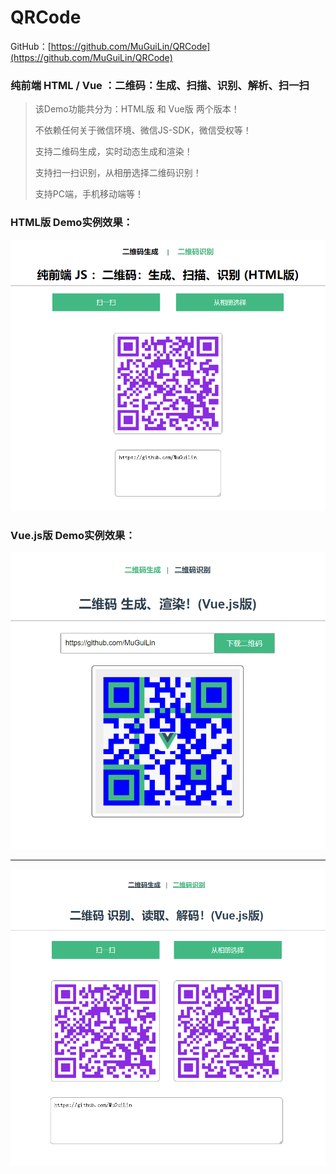 # QRCode

GitHub：[https://github.com/MuGuiLin/QRCode](https://github.com/MuGuiLin/QRCode)

### 纯前端 HTML / Vue ：二维码：生成、扫描、识别、解析、扫一扫

> 该Demo功能共分为：HTML版 和 Vue版 两个版本！
>
> 不依赖任何关于微信环境、微信JS-SDK，微信受权等！
>
> 支持二维码生成，实时动态生成和渲染！
>
> 支持扫一扫识别，从相册选择二维码识别！
>
> 支持PC端，手机移动端等！



### HTML版 Demo实例效果：

![二维码识别](https://raw.githubusercontent.com/MuGuiLin/QRCode/master/HtmlQRCode/img/qrcode.png)



### Vue.js版 Demo实例效果：

![二维码生成](https://raw.githubusercontent.com/MuGuiLin/QRCode/master/VueQRCode/src/assets/create.png)

------

![二维码识别](https://raw.githubusercontent.com/MuGuiLin/QRCode/master/VueQRCode/src/assets/qrcode.png)